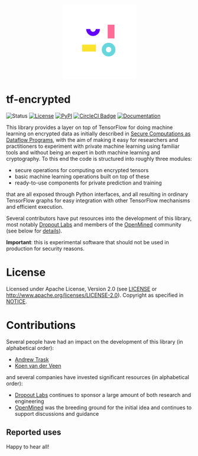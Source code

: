 <p align="center">
<img align="center" width="200" height="200" src="./img/logo.png"/>
</p>

# tf-encrypted

![Status](https://img.shields.io/badge/status-alpha-blue.svg)  [![License](https://img.shields.io/github/license/mortendahl/tf-encrypted.svg)](./LICENSE)  [![PyPI](https://img.shields.io/pypi/v/tf-encrypted.svg)](https://pypi.org/project/tf-encrypted/) [![CircleCI Badge](https://circleci.com/gh/mortendahl/tf-encrypted/tree/master.svg?style=svg)](https://circleci.com/gh/mortendahl/tf-encrypted/tree/master) [![Documentation](https://img.shields.io/badge/api-reference-blue.svg)](https://tf-encrypted.readthedocs.io/en/latest/)

This library provides a layer on top of TensorFlow for doing machine learning on encrypted data as initially described in [Secure Computations as Dataflow Programs](https://mortendahl.github.io/2018/03/01/secure-computation-as-dataflow-programs/), with the aim of making it easy for researchers and practitioners to experiment with private machine learning using familiar tools and without being an expert in both machine learning and cryptography. To this end the code is structured into roughly three modules:

- secure operations for computing on encrypted tensors
- basic machine learning operations built on top of these
- ready-to-use components for private prediction and training

that are all exposed through Python interfaces, and all resulting in ordinary TensorFlow graphs for easy integration with other TensorFlow mechanisms and efficient execution.

Several contributors have put resources into the development of this library, most notably [Dropout Labs](https://dropoutlabs.com/) and members of the [OpenMined](https://www.openmined.org/) community (see below for [details](#contributions)).

**Important**: this is experimental software that should not be used in production for security reasons.

# License

Licensed under Apache License, Version 2.0 (see [LICENSE](./LICENSE) or http://www.apache.org/licenses/LICENSE-2.0). Copyright as specified in [NOTICE](./NOTICE).

# Contributions

Several people have had an impact on the development of this library (in alphabetical order):

- [Andrew Trask](https://github.com/iamtrask)
- [Koen van der Veen](https://github.com/koenvanderveen)

and several companies have invested significant resources (in alphabetical order):

- [Dropout Labs](https://dropoutlabs.com/) continues to sponsor a large amount of both research and engineering
- [OpenMined](https://openmined.org) was the breeding ground for the initial idea and continues to support discussions and guidance

## Reported uses

Happy to hear all!
